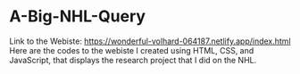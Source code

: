 # A-Big-NHL-Query
Link to the Webiste: https://wonderful-volhard-064187.netlify.app/index.html 
Here are the codes to the webiste I created using HTML, CSS, and JavaScript, that displays the research project that I did on the NHL. 
